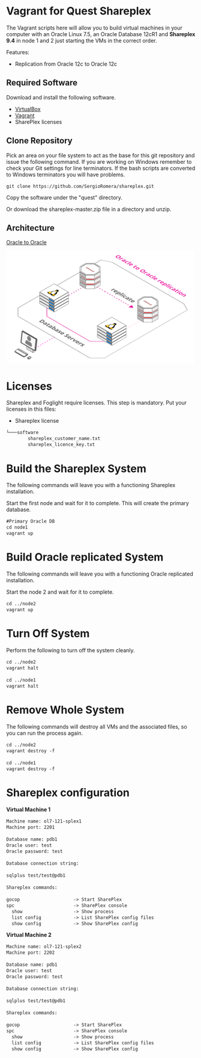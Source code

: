 # Vagrant for Quest Shareplex

The Vagrant scripts here will allow you to build virtual machines in your computer with an Oracle Linux 7.5, an Oracle Database 12cR1 and **Shareplex 9.4** in node 1 and 2 just starting the VMs in the correct order.

Features:

* Replication from Oracle 12c to Oracle 12c

## Required Software

Download and install the following software.

* [VirtualBox](https://www.virtualbox.org/wiki/Downloads)
* [Vagrant](https://www.vagrantup.com/downloads.html)
* SharePlex licenses

## Clone Repository

Pick an area on your file system to act as the base for this git repository and issue the following command. If you are working on Windows remember to check your Git settings for line terminators. If the bash scripts are converted to Windows terminators you will have problems.

```
git clone https://github.com/SergioRomera/shareplex.git
```

Copy the software under the "quest" directory.

Or download the shareplex-master.zip file in a directory and unzip.


## Architecture

[Oracle to Oracle](https://arcentry.com/app/embed.html?id=d3cafd55-f92c-4105-88be-7cb40b5e914f)

[![Oracle to Oracle](oracle-to-oracle.png)](https://arcentry.com/app/embed.html?id=d3cafd55-f92c-4105-88be-7cb40b5e914f)

# Licenses
Shareplex and Foglight require licenses. This step is mandatory. Put your licenses in this files:

* Shareplex license

```
└───software
        shareplex_customer_name.txt
        shareplex_licence_key.txt
```

# Build the Shareplex System

The following commands will leave you with a functioning Shareplex installation.

Start the first node and wait for it to complete. This will create the primary database.

```
#Primary Oracle DB
cd node1
vagrant up
```

# Build Oracle replicated System

The following commands will leave you with a functioning Oracle replicated installation.

Start the node 2 and wait for it to complete.

```
cd ../node2
vagrant up
```

# Turn Off System

Perform the following to turn off the system cleanly.


```
cd ../node2
vagrant halt

cd ../node1
vagrant halt
```

# Remove Whole System

The following commands will destroy all VMs and the associated files, so you can run the process again.

```
cd ../node2
vagrant destroy -f

cd ../node1
vagrant destroy -f
```

# Shareplex configuration

**Virtual Machine 1**
```
Machine name: ol7-121-splex1
Machine port: 2201

Database name: pdb1
Oracle user: test
Oracle password: test

Database connection string: 

sqlplus test/test@pdb1

Shareplex commands:

gocop                    -> Start SharePlex
spc                      -> SharePlex console
  show                   -> Show process
  list config            -> List SharePlex config files
  show config            -> Show SharePlex config
```

**Virtual Machine 2**
```
Machine name: ol7-121-splex2
Machine port: 2202

Database name: pdb1
Oracle user: test
Oracle password: test

Database connection string: 

sqlplus test/test@pdb1

Shareplex commands:

gocop                    -> Start SharePlex
spc                      -> SharePlex console
  show                   -> Show process
  list config            -> List SharePlex config files
  show config            -> Show SharePlex config
```
